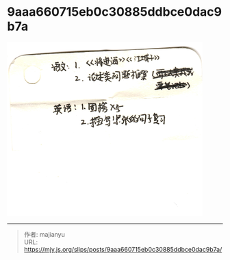# 9aaa660715eb0c30885ddbce0dac9b7a

![9aaa660715eb0c30885ddbce0dac9b7a.png](../../images/9aaa660715eb0c30885ddbce0dac9b7a.png)

---

> 作者: majianyu  
> URL: https://mjy.js.org/slips/posts/9aaa660715eb0c30885ddbce0dac9b7a/  

